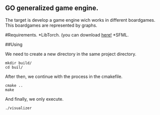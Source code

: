## GO generalized game engine.
The target is develop a game engine wich works in different boardgames. 
This boardgames are represented by graphs.

#Requirements.
*LibTorch. (you can download [here!](https://pytorch.org/)
*SFML.

##Using

We need to create a new directory in the same project directory.
```
mkdir build/
cd buil/
```
After then, we continue with the process in the cmakefile.

```
cmake ..
make
```

And finally, we only execute.
```
./visualizer
```


